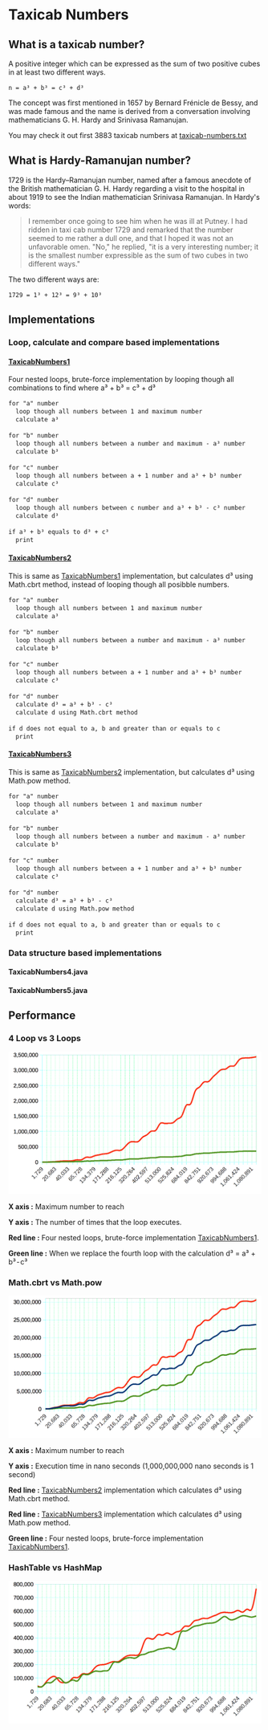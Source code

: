 # Taxicab Numbers

## What is a taxicab number?
A positive integer which can be expressed as the sum of two positive cubes in at least two different ways.

```
n = a³ + b³ = c³ + d³
```

The concept was first mentioned in 1657 by Bernard Frénicle de Bessy, and was made famous and the name is derived from a conversation involving mathematicians G. H. Hardy and Srinivasa Ramanujan.

You may check it out first 3883 taxicab numbers at [taxicab-numbers.txt](taxicab-numbers.txt)

## What is Hardy-Ramanujan number?

1729 is the Hardy–Ramanujan number, named after a famous anecdote of the British mathematician G. H. Hardy regarding a visit to the hospital in about 1919 to see the Indian mathematician Srinivasa Ramanujan. In Hardy's words:

> I remember once going to see him when he was ill at Putney. I had ridden in taxi cab number 1729 and remarked that the number seemed to me rather a dull one, and that I hoped it was not an unfavorable omen. "No," he replied, "it is a very interesting number; it is the smallest number expressible as the sum of two cubes in two different ways."

The two different ways are:

```
1729 = 1³ + 12³ = 9³ + 10³
```

## Implementations

### Loop, calculate and compare based implementations

#### [TaxicabNumbers1](TaxicabNumbers1.java)

Four nested loops, brute-force implementation by looping though all combinations to find where a³ + b³ = c³ + d³

```
for "a" number
  loop though all numbers between 1 and maximum number
  calculate a³

for "b" number
  loop though all numbers between a number and maximum - a³ number
  calculate b³

for "c" number
  loop though all numbers between a + 1 number and a³ + b³ number
  calculate c³

for "d" number
  loop though all numbers between c number and a³ + b³ - c³ number
  calculate d³

if a³ + b³ equals to d³ + c³
  print
```

#### [TaxicabNumbers2](TaxicabNumbers2.java)

This is same as [TaxicabNumbers1](#taxicabnumbers1) implementation, but calculates d³ using Math.cbrt method, instead of looping though all posibble numbers.

```
for "a" number
  loop though all numbers between 1 and maximum number
  calculate a³

for "b" number
  loop though all numbers between a number and maximum - a³ number
  calculate b³

for "c" number
  loop though all numbers between a + 1 number and a³ + b³ number
  calculate c³

for "d" number
  calculate d³ = a³ + b³ - c³ 
  calculate d using Math.cbrt method

if d does not equal to a, b and greater than or equals to c
  print
```


#### [TaxicabNumbers3](TaxicabNumbers3.java)

This is same as [TaxicabNumbers2](#taxicabnumbers2) implementation, but calculates d³ using Math.pow method.

```
for "a" number
  loop though all numbers between 1 and maximum number
  calculate a³

for "b" number
  loop though all numbers between a number and maximum - a³ number
  calculate b³

for "c" number
  loop though all numbers between a + 1 number and a³ + b³ number
  calculate c³

for "d" number
  calculate d³ = a³ + b³ - c³ 
  calculate d using Math.pow method

if d does not equal to a, b and greater than or equals to c
  print
```

### Data structure based implementations

#### TaxicabNumbers4.java

#### TaxicabNumbers5.java

## Performance

### 4 Loop vs 3 Loops

![Loop executions](chart-2.png)

**X axis :** Maximum number to reach

**Y axis :** The number of times that the loop executes.

**Red line :** Four nested loops, brute-force implementation [TaxicabNumbers1](#taxicabnumbers1).

**Green line :** When we replace the fourth loop with the calculation d³ = a³ + b³ - c³

### Math.cbrt vs Math.pow

![Loop execution times in nanoseconds](chart-1.png)

**X axis :** Maximum number to reach

**Y axis :** Execution time in nano seconds (1,000,000,000 nano seconds is 1 second)

**Red line :** [TaxicabNumbers2](#taxicabnumbers2) implementation which calculates d³ using Math.cbrt method.

**Red line :** [TaxicabNumbers3](#taxicabnumbers3) implementation which calculates d³ using Math.pow method.

**Green line :** Four nested loops, brute-force implementation [TaxicabNumbers1](#taxicabnumbers1).

### HashTable vs HashMap

![Hashtable and Hashmap execution times in nanoseconds](chart-3.png)
